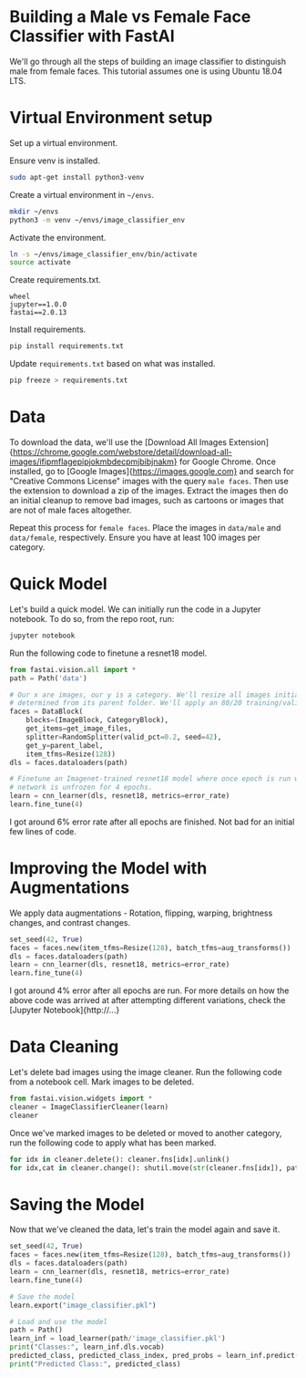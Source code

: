 # Building a Male vs Female Face Classifier with FastAI

We'll go through all the steps of building an image classifier to distinguish male from female faces. This tutorial assumes one is using Ubuntu 18.04 LTS.

# Virtual Environment setup
Set up a virtual environment.

Ensure venv is installed.
~~~bash
sudo apt-get install python3-venv
~~~

Create a virtual environment in `~/envs`.
~~~bash
mkdir ~/envs
python3 -m venv ~/envs/image_classifier_env
~~~

Activate the environment.
~~~bash
ln -s ~/envs/image_classifier_env/bin/activate
source activate
~~~

Create requirements.txt.
~~~
wheel
jupyter==1.0.0
fastai==2.0.13
~~~

Install requirements.
~~~bash
pip install requirements.txt
~~~

Update `requirements.txt` based on what was installed.
~~~bash
pip freeze > requirements.txt
~~~

# Data
To download the data, we'll use the [Download All Images Extension]{https://chrome.google.com/webstore/detail/download-all-images/ifipmflagepipjokmbdecpmjbibjnakm} for Google Chrome. Once installed, go to [Google Images]{https://images.google.com} and search for "Creative Commons License" images with the query `male faces`. Then use the extension to download a zip of the images. Extract the images then do an initial cleanup to remove bad images, such as cartoons or images that are not of male faces altogether.

Repeat this process for `female faces`. Place the images in `data/male` and `data/female`, respectively. Ensure you have at least 100 images per category.

# Quick Model

Let's build a quick model. We can initially run the code in a Jupyter notebook. To do so, from the repo root, run:
~~~bash
jupyter notebook
~~~

Run the following code to finetune a resnet18 model.
~~~python
from fastai.vision.all import *
path = Path('data')

# Our x are images, our y is a category. We'll resize all images initially to 128x128. The label for each image can be
# determined from its parent folder. We'll apply an 80/20 training/validation split.
faces = DataBlock(
    blocks=(ImageBlock, CategoryBlock), 
    get_items=get_image_files, 
    splitter=RandomSplitter(valid_pct=0.2, seed=42),
    get_y=parent_label,
    item_tfms=Resize(128))
dls = faces.dataloaders(path)

# Finetune an Imagenet-trained resnet18 model where once epoch is run with the last layer unfrozen, then the rest of the
# network is unfrozen for 4 epochs.
learn = cnn_learner(dls, resnet18, metrics=error_rate)
learn.fine_tune(4)
~~~
I got around 6% error rate after all epochs are finished. Not bad for an initial few lines of code.

# Improving the Model with Augmentations

We apply data augmentations - Rotation, flipping, warping, brightness changes, and contrast changes.
~~~python
set_seed(42, True)
faces = faces.new(item_tfms=Resize(128), batch_tfms=aug_transforms())
dls = faces.dataloaders(path)
learn = cnn_learner(dls, resnet18, metrics=error_rate)
learn.fine_tune(4)
~~~

I got around 4% error after all epochs are run. For more details on how the above code was arrived at after attempting different variations, check the
[Jupyter Notebook]{http://...}

# Data Cleaning
Let's delete bad images using the image cleaner. Run the following code from a notebook cell. Mark images to be deleted.

~~~python
from fastai.vision.widgets import *
cleaner = ImageClassifierCleaner(learn)
cleaner
~~~

Once we've marked images to be deleted or moved to another category, run the following code to apply what has been marked.

~~~python
for idx in cleaner.delete(): cleaner.fns[idx].unlink()
for idx,cat in cleaner.change(): shutil.move(str(cleaner.fns[idx]), path/cat)
~~~

# Saving the Model
Now that we've cleaned the data, let's train the model again and save it.
~~~python
set_seed(42, True)
faces = faces.new(item_tfms=Resize(128), batch_tfms=aug_transforms())
dls = faces.dataloaders(path)
learn = cnn_learner(dls, resnet18, metrics=error_rate)
learn.fine_tune(4)

# Save the model
learn.export("image_classifier.pkl")

# Load and use the model
path = Path()
learn_inf = load_learner(path/'image_classifier.pkl')
print("Classes:", learn_inf.dls.vocab)
predicted_class, predicted_class_index, pred_probs = learn_inf.predict("data/male/image.jpeg")
print("Predicted Class:", predicted_class)
~~~



<!--
XApply Data Augmentation
XSave model
XLoad model
Voila
MultiCategory
-->
